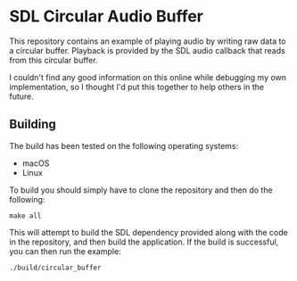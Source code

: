 # SDL Circular Audio Buffer

This repository contains an example of playing audio by writing raw data to a circular
buffer. Playback is provided by the SDL audio callback that reads from this circular buffer.

I couldn't find any good information on this online while debugging my own implementation, so I
thought I'd put this together to help others in the future.

## Building

The build has been tested on the following operating systems:

* macOS
* Linux

To build you should simply have to clone the repository and then do the following:

```
make all
```

This will attempt to build the SDL dependency provided along with the code in the repository, and
then build the application. If the build is successful, you can then run the example:

```
./build/circular_buffer
```
